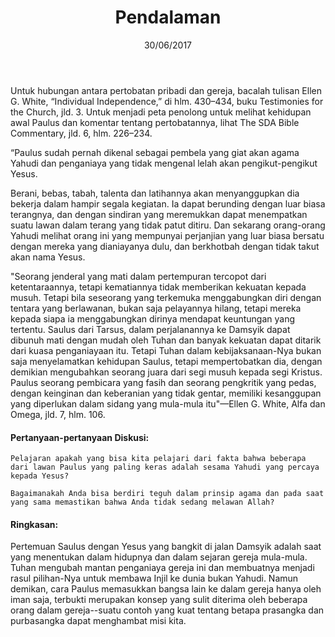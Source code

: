 ﻿---
title:  Pendalaman
date:   30/06/2017
---

Untuk hubungan antara pertobatan pribadi dan gereja, bacalah tulisan Ellen G. White, “Individual Independence,” di hlm. 430–434, buku Testimonies for the Church, jld. 3. Untuk menjadi peta penolong untuk melihat kehidupan awal Paulus dan komentar tentang pertobatannya, lihat The SDA Bible Commentary, jld. 6, hlm. 226–234.

“Paulus sudah pernah dikenal sebagai pembela yang giat akan agama Yahudi dan penganiaya yang tidak mengenal lelah akan pengikut-pengikut Yesus.

Berani, bebas, tabah, talenta dan latihannya akan menyanggupkan dia bekerja dalam hampir segala kegiatan. Ia dapat berunding dengan luar biasa terangnya, dan dengan sindiran yang meremukkan dapat menempatkan suatu lawan dalam terang yang tidak patut ditiru. Dan sekarang orang-orang Yahudi melihat orang ini yang mempunyai perjanjian yang luar biasa bersatu dengan mereka yang dianiayanya dulu, dan berkhotbah dengan tidak takut akan nama Yesus. 

"Seorang jenderal yang mati dalam pertempuran tercopot dari ketentaraannya, tetapi kematiannya tidak memberikan kekuatan kepada musuh. Tetapi bila seseorang yang terkemuka menggabungkan diri dengan tentara yang berlawanan, bukan saja pelayannya hilang, tetapi mereka kepada siapa ia menggabungkan dirinya mendapat keuntungan yang tertentu. Saulus dari Tarsus, dalam perjalanannya ke Damsyik dapat dibunuh mati dengan mudah oleh Tuhan dan banyak kekuatan dapat ditarik dari kuasa penganiayaan itu. Tetapi Tuhan dalam kebijaksanaan-Nya bukan saja menyelamatkan kehidupan Saulus, tetapi mempertobatkan dia, dengan demikian mengubahkan seorang juara dari segi musuh kepada segi Kristus. Paulus seorang pembicara yang fasih dan seorang pengkritik yang pedas, dengan keinginan dan keberanian yang tidak gentar, memiliki kesanggupan yang diperlukan dalam sidang yang mula-mula itu"—Ellen G. White, Alfa dan Omega, jld. 7, hlm. 106.

#### Pertanyaan-pertanyaan Diskusi:

`Pelajaran apakah yang bisa kita pelajari dari fakta bahwa beberapa dari lawan Paulus yang paling keras adalah sesama Yahudi yang percaya kepada Yesus?`

`Bagaimanakah Anda bisa berdiri teguh dalam prinsip agama dan pada saat yang sama memastikan bahwa Anda tidak sedang melawan Allah?`

#### Ringkasan: 

Pertemuan Saulus dengan Yesus yang bangkit di jalan Damsyik adalah saat yang menentukan dalam hidupnya dan dalam sejaran gereja mula-mula. Tuhan mengubah mantan penganiaya gereja ini dan membuatnya menjadi rasul pilihan-Nya untuk membawa Injil ke dunia bukan Yahudi. Namun demikan, cara Paulus memasukkan bangsa lain ke dalam gereja hanya oleh iman saja, terbukti merupakan konsep yang sulit diterima oleh beberapa orang dalam gereja--suatu contoh yang kuat tentang betapa prasangka dan purbasangka dapat menghambat misi kita.

